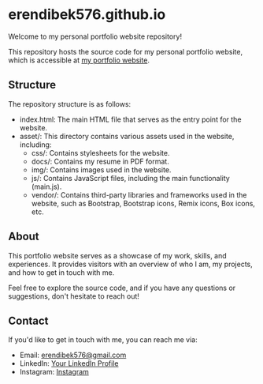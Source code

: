 # erendibek576.github.io

Welcome to my personal portfolio website repository!

This repository hosts the source code for my personal portfolio website, which is accessible at [my portfolio website](https://erendibek576.github.io/).

## Structure

The repository structure is as follows:

- index.html: The main HTML file that serves as the entry point for the website.
- asset/: This directory contains various assets used in the website, including:
    - css/: Contains stylesheets for the website.
    - docs/: Contains my resume in PDF format.
    - img/: Contains images used in the website.
    - js/: Contains JavaScript files, including the main functionality (main.js).
    - vendor/: Contains third-party libraries and frameworks used in the website, such as Bootstrap, Bootstrap icons, Remix icons, Box icons, etc.

## About

This portfolio website serves as a showcase of my work, skills, and experiences. It provides visitors with an overview of who I am, my projects, and how to get in touch with me.

Feel free to explore the source code, and if you have any questions or suggestions, don't hesitate to reach out!

## Contact

If you'd like to get in touch with me, you can reach me via:

- Email: [erendibek576@gmail.com](https://erendibek576@gmail.com/)
- LinkedIn: [Your LinkedIn Profile](https://www.linkedin.com/in/muhammed-eren-dibek/)
- Instagram: [Instagram](https://www.instagram.com/eren_dibek_57/)
